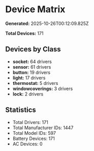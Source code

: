 # Device Matrix

**Generated:** 2025-10-26T00:12:09.825Z

**Total Devices:** 171

## Devices by Class

- **socket:** 64 drivers
- **sensor:** 61 drivers
- **button:** 19 drivers
- **light:** 17 drivers
- **thermostat:** 5 drivers
- **windowcoverings:** 3 drivers
- **lock:** 2 drivers

## Statistics

- Total Drivers: 171
- Total Manufacturer IDs: 1447
- Total Model IDs: 597
- Battery Devices: 171
- AC Devices: 0
